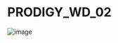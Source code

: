 # PRODIGY_WD_02
![image](https://github.com/ShaileshKumar005/PRODIGY_WD_02/assets/141545277/4b9039e2-5a43-474e-8ee9-ffc7d2e03a2d)
